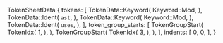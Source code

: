 TokenSheetData {
    tokens: [
        TokenData::Keyword(
            Keyword::Mod,
        ),
        TokenData::Ident(
            `ast`,
        ),
        TokenData::Keyword(
            Keyword::Mod,
        ),
        TokenData::Ident(
            `uses`,
        ),
    ],
    token_group_starts: [
        TokenGroupStart(
            TokenIdx(
                1,
            ),
        ),
        TokenGroupStart(
            TokenIdx(
                3,
            ),
        ),
    ],
    indents: [
        0,
        0,
    ],
}